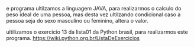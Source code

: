 e programa ultilzamos a linguagem JAVA, para realizarmos o calculo do peso ideal de uma pessoa, mas desta vez ultilzando condicional caso a pessoa seja do sexo masculino ou feminino, altera o valor.

ultilizamos o exercicio 13 da lista01 da Python brasil, para realizarmos este programa.
https://wiki.python.org.br/ListaDeExercicios